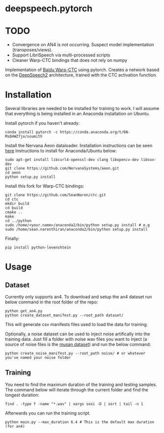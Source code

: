 # deepspeech.pytorch

# TODO
* Convergence on AN4 is not occurring. Suspect model implementation (transposes/views).
* Support LibriSpeech via multi-processed scripts
* Cleaner Warp-CTC bindings that does not rely on numpy

Implementation of [Baidu Warp-CTC](https://github.com/baidu-research/warp-ctc) using pytorch.
Creates a network based on the [DeepSpeech2](http://arxiv.org/pdf/1512.02595v1.pdf) architecture, trained with the CTC activation function.

# Installation

Several libraries are needed to be installed for training to work. I will assume that everything is being installed in
an Anaconda installation on Ubuntu.


Install pytorch if you haven't already:
```
conda install pytorch -c https://conda.anaconda.org/t/6N-MsQ4WZ7jo/soumith
```

Install the Nervana Aeon dataloader. Installation instructions can be seen [here](https://aeon.nervanasys.com/index.html/getting_started.html) Instructions to install for Anaconda/Ubuntu below:

```
sudo apt-get install libcurl4-openssl-dev clang libopencv-dev libsox-dev
git clone https://github.com/NervanaSystems/aeon.git
cd aeon
python setup.py install
```

Install this fork for Warp-CTC bindings:
```
git clone https://github.com/SeanNaren/ctc.git
cd ctc
mkdir build
cd build
cmake ..
make
cd ../python
sudo /home/<your.name>/anaconda2/bin/python setup.py install # e.g sudo /home/sean.narenthiran/anaconda2/bin/python setup.py install
```

Finally:

```
pip install python-levenshtein
```

# Usage

## Dataset

Currently only supports an4. To download and setup the an4 dataset run below command in the root folder of the repo:

```
python get_an4.py
python create_dataset_manifest.py --root_path dataset/
```

This will generate csv manifests files used to load the data for training.

Optionally, a noise dataset can be used to inject noise artifically into the training data. Just fill a folder with noise wav files you want to inject (a source of noise files is the [musan dataset](http://www.openslr.org/17/)) and run the below command:
```
python create_noise_manifest.py --root_path noise/ # or whatever you've named your noise folder
```

## Training

You need to find the maximum duration of the training and testing samples. The command below will iterate through the current
folder and find the longest duration:

```
find . -type f -name "*.wav" | xargs soxi -D | sort | tail -n 1
```

Afterwards you can run the training script.

```
python main.py --max_duration 6.4 # This is the default max duration (for an4)
```

